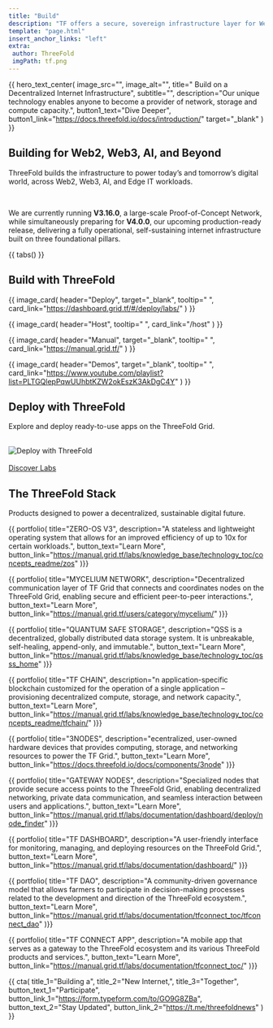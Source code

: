 ```yaml
---
title: "Build"
description: "TF offers a secure, sovereign infrastructure layer for Web4, delivering unparalleled scalability, incorruptible and permanent data storage, AI and Web2/Web3/Edge compatibility, and 100% uptime for a resilient digital future." # quotation marks to allow colons where used
template: "page.html"
insert_anchor_links: "left"
extra:
 author: ThreeFold
 imgPath: tf.png
---
```


<!-- section 1 (header) -->

{{ hero_text_center(
    image_src="",
    image_alt="",
    title=" Build on a Decentralized Internet Infrastructure",
    subtitle="",
    description="Our unique technology enables anyone to become a provider of network, storage and compute capacity.",
    button1_text="Dive Deeper",
    button1_link="https://docs.threefold.io/docs/introduction/"
    target="_blank"
) }}

<!----------------------------------------------------------------------------------------->

<!--section 2 (tabs)-->

<div class="lg:pb-24 pb-12 mx-auto max-w-7xl px-4 lg:px-8">



  ## Building for Web2, Web3, AI, and Beyond

  ThreeFold builds the infrastructure to power today’s and tomorrow’s digital world, across Web2, Web3, AI, and Edge IT workloads.

  <br>

  We are currently running **V3.16.0**, a large-scale Proof-of-Concept Network, while simultaneously preparing for **V4.0.0**, our upcoming production-ready release, delivering a fully operational, self-sustaining internet infrastructure built on three foundational pillars.

{{ tabs() }}

</div>

<!----------------------------------------------------------------------------------------->

<!-- section 3 (Build With ThreeFold) -->

<div class="lg:py-24 py12 ">
<div class="container max-w-7xl mx-auto  px-4 lg:px-8">

## Build with ThreeFold

<div class="max-w-7xl mx-4 md:mx-10 lg:mx-20 mt-16 xl:mx-auto">
    <div class="flex lg:flex-row flex-col">
    
{{ image_card(
    header="Deploy",
    target="_blank",
    tooltip=" ",
    card_link="https://dashboard.grid.tf/#/deploy/labs/"
) }}

{{ image_card(
    header="Host",
    tooltip=" ",
    card_link="/host"
) }}

{{ image_card(
    header="Manual",
    target="_blank",
    tooltip=" ",
    card_link="https://manual.grid.tf/"
) }}

{{ image_card(
    header="Demos",
    target="_blank",
    tooltip=" ",
    card_link="https://www.youtube.com/playlist?list=PLTGQlepPqwUUhbtKZW2okEszK3AkDgC4Y"
) }}

</div>
</div>
</div>
</div>

<!----------------------------------------------------------------------------------------->

<!--section 4 (Deploy with ThreeFold)-->

 <div class="lg:py-24 py-12 mx-auto max-w-7xl px-4 lg:px-8">

  ## Deploy with ThreeFold

  Explore and deploy ready-to-use apps on the ThreeFold Grid.

  <br>


  <!-- Mobile image -->
<img class="image-mobile" src="/images/app.png" alt="Deploy with ThreeFold">

<!-- Desktop image -->
<img class="image-desktop" src="/images/all_apps.png" alt="Deploy with ThreeFold">

<br>

<div class="mt-6 lg:mt-10 flex items-center justify-center gap-x-6">
        <a href="https://manual.grid.tf/labs/documentation/dashboard/deploy/applications/" target="_blank" class="fade-in rounded-2xl bg-white px-4 py-2 text-sm font-semibold text-black shadow-sm hover:bg-green hover:text-gray-800 focus-visible:outline focus-visible:outline-2 focus-visible:outline-offset-2">Discover Labs</a>
</div> 
</div>

<!----------------------------------------------------------------------------------------->

<!--section 2 (horizontal_features)-->

<!-- <div class="lg:py-24 py-12 mx-auto max-w-7xl px-4 lg:px-8">



  ## What We Do

  ThreeFold can be used by any Web2, Web3, AI, or Edge IT workload.

  <br>

  We are currently running V3.16.0, a large-scale Proof-of-Concept Network, while simultaneously preparing for V4.0.0, our upcoming production-ready release. This will deliver a fully operational infrastructure built around three core pillars:


{{ horizontal_features(

  title_1="Data",
  point_1_1="Private, scalable, and autonomous—designed for AI-native environments.",
  point_1_2="Distributed and decentralized, offering 10x efficiency and unprecedented security over existing cloud solutions.",
  point_1_3="User-centric, unbreakable storage system ensuring redundancy & privacy.",
  point_1_4="Geo-aware for compliance & data localization.",


  title_2="Network",
  point_2_1="End-to-end encrypted, peer-to-peer communication—no intermediaries.",
  point_2_2="Shortest-path routing—intelligent traffic optimization for latency reduction and cost efficiency.",
  point_2_3="Self-sustaining and censorship-resistant network.",
 


  title_3="Compute",
  point_3_1="Self-healing compute fabric—automatically redistributes workloads to healthy nodes. Fault tolerance is achieved via live migration of workloads, maintaining service availability. The Grid supports a peer-to-peer (P2P) AI compute and storage marketplace, allowing individuals and enterprises to monetize excess compute and GPU resources.",
  point_3_2="No reliance on hyperscalers—agents dynamically manage resources, ensuring uptime and resilience.",
  point_3_3="Optimized for AI & Web3—ideal for running autonomous applications, LLMs, and metaverse infrastructure. The Grid is designed to support AI inference and training at the edge.",
  point_3_4="ThreeFold Grid V3 uses ZOS (Zero-OS), a highly optimized, minimalistic OS designed specifically for stateless, immutable, and self-healing workloads. ZOS runs on bare metal and supports:",
  point_3_5="MicroVMs & Containerized Workloads (Kubernetes, Docker, Firecracker).",
  point_3_6="AI & Machine Learning Workloads (LLM inference, federated learning).",
  point_3_7="Web3 & Blockchain Nodes."

) }}

</div> -->

<!----------------------------------------------------------------------------------------->

<!--section 5 (ThreeFold Stack)-->

<div class="lg:py-24 py-12 mx-auto max-w-7xl  px-4 lg:px-8">

  ## The ThreeFold Stack

 Products designed to power a decentralized, sustainable digital future.

<dl class="pt-12 grid max-w-xl grid-cols-1 gap-x-8 gap-y-8 lg:max-w-none lg:grid-cols-3">

{{ portfolio(
  title="ZERO-OS V3",
  description="A stateless and lightweight operating system that allows for an improved efficiency of up to 10x for certain workloads.",
  button_text="Learn More",
  button_link="https://manual.grid.tf/labs/knowledge_base/technology_toc/concepts_readme/zos"
)}}

{{ portfolio(
  title="MYCELIUM NETWORK",
  description="Decentralized communication layer of TF Grid that connects and coordinates nodes on the ThreeFold Grid, enabling secure and efficient peer-to-peer interactions.",
  button_text="Learn More",
  button_link="https://manual.grid.tf/users/category/mycelium/"
)}}

{{ portfolio(
  title="QUANTUM SAFE STORAGE",
  description="QSS is a decentralized, globally distributed data storage system. It is unbreakable, self-healing, append-only, and immutable.",
  button_text="Learn More",
  button_link="https://manual.grid.tf/labs/knowledge_base/technology_toc/qsss_home"
)}}

{{ portfolio(
  title="TF CHAIN",
  description="n application-specific blockchain customized for the operation of a single application – provisioning decentralized compute, storage, and network capacity.",
  button_text="Learn More",
  button_link="https://manual.grid.tf/labs/knowledge_base/technology_toc/concepts_readme/tfchain/"
)}}

{{ portfolio(
  title="3NODES",
  description="ecentralized, user-owned hardware devices that provides computing, storage, and networking resources to power the TF Grid.",
  button_text="Learn More",
  button_link="https://docs.threefold.io/docs/components/3node"
)}}

{{ portfolio(
  title="GATEWAY NODES",
  description="Specialized nodes that provide secure access points to the ThreeFold Grid, enabling decentralized networking, private data communication, and seamless interaction between users and applications.",
  button_text="Learn More",
  button_link="https://manual.grid.tf/labs/documentation/dashboard/deploy/node_finder"
)}}

{{ portfolio(
  title="TF DASHBOARD",
  description="A user-friendly interface for monitoring, managing, and deploying resources on the ThreeFold Grid.",
  button_text="Learn More",
  button_link="https://manual.grid.tf/labs/documentation/dashboard/"
)}}

{{ portfolio(
  title="TF DAO",
  description="A community-driven governance model that allows farmers to participate in decision-making processes related to the development and direction of the ThreeFold ecosystem.",
  button_text="Learn More",
  button_link="https://manual.grid.tf/labs/documentation/tfconnect_toc/tfconnect_dao"
)}}

{{ portfolio(
  title="TF CONNECT APP",
  description="A mobile app that serves as a gateway to the ThreeFold ecosystem and its various ThreeFold products and services.",
  button_text="Learn More",
  button_link="https://manual.grid.tf/labs/documentation/tfconnect_toc/"
)}}

</dl>
</div>

<!----------------------------------------------------------------------------------------->

<!-- section 6 Cta -->

{{ cta(
    title_1="Building a",
    title_2="New Internet,",
    title_3="Together",  
    button_text_1="Participate",
    button_link_1="https://form.typeform.com/to/GO9G8ZBa",
    button_text_2="Stay Updated",
    button_link_2="https://t.me/threefoldnews"
) }}


<style>
.image-mobile {
  display: block;
}
.image-desktop {
  display: none;
}

@media (min-width: 1024px) {
  .image-mobile {
    display: none;
  }
  .image-desktop {
    display: block;
  }
}
</style>





